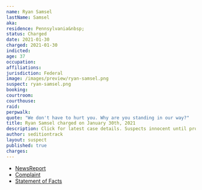 ```yaml
---
name: Ryan Samsel
lastName: Samsel
aka:
residence: Pennsylvania&nbsp;
status: Charged
date: 2021-01-30
charged: 2021-01-30
indicted:
age: 37
occupation:
affiliations:
jurisdiction: Federal
image: /images/preview/ryan-samsel.png
suspect: ryan-samsel.png
booking:
courtroom:
courthouse:
raid:
perpwalk:
quote: "We don't have to hurt you. Why are you standing in our way?"
title: Ryan Samsel charged on January 30th, 2021
description: Click for latest case details. Suspects innocent until proven guilty.
author: seditiontrack
layout: suspect
published: true
charges:
---
```

- [NewsReport](https://www.buckscountycouriertimes.com/story/news/2021/02/01/bristol-man-charged-assaulting-officer-during-insurrection/4338235001/)
- [Complaint](https://www.justice.gov/file/1362781/download)
- [Statement of Facts](https://www.justice.gov/file/1362781/download)
